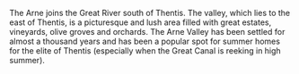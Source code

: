 

The Arne joins the Great River south of Thentis. The valley, which lies to the east of Thentis, is a picturesque and lush area filled with great estates, vineyards, olive groves and orchards. The Arne Valley has been settled for almost a thousand years and has been a popular spot for summer homes for the elite of Thentis \(especially when the Great Canal is reeking in high summer\).

